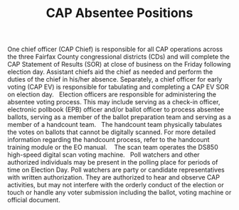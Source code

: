 ﻿---
layout: slide
title: "CAP Absentee Positions"
---

One chief officer (CAP Chief) is responsible for all CAP operations across the three Fairfax County congressional districts (CDs) and will complete the CAP Statement of Results (SOR) at close of business on the Friday following election day. Assistant chiefs aid the chief as needed and perform the duties of the chief in his/her absence. Separately, a chief officer for early voting (CAP EV) is responsible for tabulating and completing a CAP EV SOR on election day.
 
Election officers are responsible for administering the absentee voting process.  This may include serving as a check-in officer, electronic pollbook (EPB) officer and/or ballot officer to process absentee ballots, serving as a member of the ballot preparation team and serving as a member of a handcount team.
 
The handcount team physically tabulates the votes on ballots that cannot be digitally scanned. For more detailed information regarding the handcount process, refer to the handcount training module or the EO manual.
  
The scan team operates the DS850 high-speed digital scan voting machine.
 
Poll watchers and other authorized individuals may be present in the polling place for periods of time on Election Day.  Poll watchers are party or candidate representatives with written authorization.  They are authorized to hear and observe CAP activities, but may not interfere with the orderly conduct of the election or touch or handle any voter submission including the ballot, voting machine or official document.
